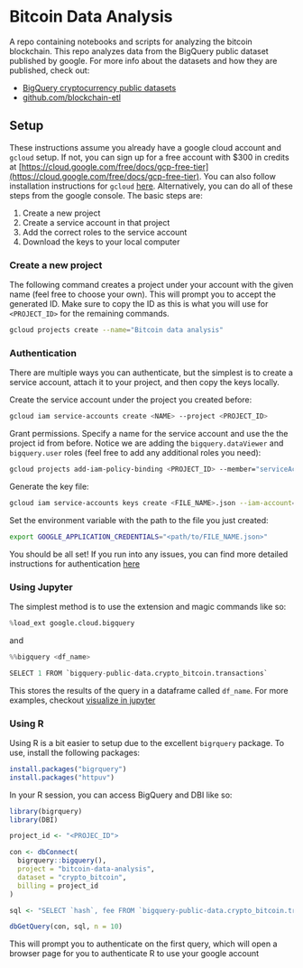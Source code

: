 # Bitcoin Data Analysis

A repo containing notebooks and scripts for analyzing the bitcoin blockchain. This repo analyzes data from the BigQuery public dataset published by google. For more info about the datasets and how they are published, check out:

* [BigQuery cryptocurrency public datasets](https://cloud.google.com/blog/products/data-analytics/introducing-six-new-cryptocurrencies-in-bigquery-public-datasets-and-how-to-analyze-them)
* [github.com/blockchain-etl](https://github.com/blockchain-etl)

## Setup

These instructions assume you already have a google cloud account and `gcloud` setup. If not, you can sign up for a free account with $300 in credits at [https://cloud.google.com/free/docs/gcp-free-tier](https://cloud.google.com/free/docs/gcp-free-tier). You can also follow installation instructions for `gcloud` [here](https://cloud.google.com/sdk/docs/install). Alternatively, you can do all of these steps from the google console. The basic steps are:

1. Create a new project
2. Create a service account in that project
3. Add the correct roles to the service account
4. Download the keys to your local computer

### Create a new project

The following command creates a project under your account with the given name (feel free to choose your own). This will prompt you to accept the generated ID. Make sure to copy the ID as this is what you will use for `<PROJECT_ID>` for the remaining commands.

```sh
gcloud projects create --name="Bitcoin data analysis"
```

### Authentication

There are multiple ways you can authenticate, but the simplest is to create a service account, attach it to your project, and then copy the keys locally.

Create the service account under the project you created before:

```sh
gcloud iam service-accounts create <NAME> --project <PROJECT_ID>
```

Grant permissions. Specify a name for the service account and use the the project id from before. Notice we are adding the `bigquery.dataViewer` and `bigquery.user` roles (feel free to add any additional roles you need):

```sh
gcloud projects add-iam-policy-binding <PROJECT_ID> --member="serviceAccount:<NAME>@<PROJECT_ID>.iam.gserviceaccount.com" --role="roles/bigquery.dataViewer/bigquery.user"
```

Generate the key file:

```sh
gcloud iam service-accounts keys create <FILE_NAME>.json --iam-account=<NAME>@<PROJECT_ID>.iam.gserviceaccount.com
```

Set the environment variable with the path to the file you just created:

```sh
export GOOGLE_APPLICATION_CREDENTIALS="<path/to/FILE_NAME.json>"
```

You should be all set! If you run into any issues, you can find more detailed instructions for authentication [here](https://cloud.google.com/docs/authentication/getting-started)

### Using Jupyter

The simplest method is to use the extension and magic commands like so:

```python
%load_ext google.cloud.bigquery
```

and 

```python
%%bigquery <df_name>

SELECT 1 FROM `bigquery-public-data.crypto_bitcoin.transactions`
```

This stores the results of the query in a dataframe called `df_name`. For more examples, checkout [visualize in jupyter](https://cloud.google.com/bigquery/docs/visualize-jupyter)

### Using R

Using R is a bit easier to setup due to the excellent `bigrquery` package. To use, install the following packages:

```R
install.packages("bigrquery")
install.packages("httpuv")
```

In your R session, you can access BigQuery and DBI like so:

```R
library(bigrquery)
library(DBI)

project_id <- "<PROJEC_ID">

con <- dbConnect(
  bigrquery::bigquery(),
  project = "bitcoin-data-analysis",
  dataset = "crypto_bitcoin",
  billing = project_id
)

sql <- "SELECT `hash`, fee FROM `bigquery-public-data.crypto_bitcoin.transactions` LIMIT 10"

dbGetQuery(con, sql, n = 10)
```

This will prompt you to authenticate on the first query, which will open a browser page for you to authenticate R to use your google account
